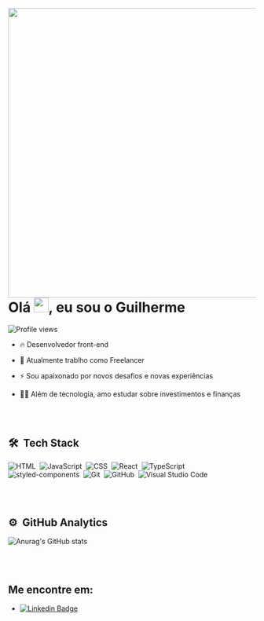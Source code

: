 <img align="right" height="590em" src="https://raw.githubusercontent.com/gist/guilherme-mendonca-goncalves/e0f02a4300702b7e875afc0d4ec3a2a7/raw/33c1c82645708c4e879ae1f23eeb5f8e7ba57f3e/githubcard.svg"/>
<h1 align="left">Olá <img src="https://raw.githubusercontent.com/kaueMarques/kaueMarques/master/hi.gif" height="30px">, eu sou o Guilherme</h1>
<p align="left"> <img src="https://komarev.com/ghpvc/?username=guilherme-mendonca-goncalves&color=yellow" alt="Profile views" /> </p>

- 🔥 Desenvolvedor front-end 

- 🔭 Atualmente trablho como Freelancer

- ⚡ Sou apaixonado por novos desafios e novas experiências

- 👨‍💻 Além de tecnologia, amo estudar sobre investimentos e finanças

<br><br>

## 🛠 &nbsp;Tech Stack

![HTML](https://img.shields.io/badge/-HTML-05122A?style=flat&logo=HTML5)&nbsp;
![JavaScript](https://img.shields.io/badge/-JavaScript-05122A?style=flat&logo=javascript)&nbsp;
![CSS](https://img.shields.io/badge/-CSS-05122A?style=flat&logo=CSS3&logoColor=1572B6)&nbsp;
![React](https://img.shields.io/badge/-React-05122A?style=flat&logo=react)&nbsp;
![TypeScript](https://img.shields.io/badge/-TypeScript-05122A?style=flat&logo=typeScript)&nbsp;
![styled-components](https://img.shields.io/badge/-Styled--components-05122A?style=flat&logo=styled-components)&nbsp;
![Git](https://img.shields.io/badge/-Git-05122A?style=flat&logo=git)&nbsp;
![GitHub](https://img.shields.io/badge/-GitHub-05122A?style=flat&logo=github)&nbsp;
![Visual Studio Code](https://img.shields.io/badge/-Visual%20Studio%20Code-05122A?style=flat&logo=visual-studio-code&logoColor=007ACC)&nbsp;

<br><br>

## ⚙️ &nbsp;GitHub Analytics


![Anurag's GitHub stats](https://github-readme-stats.vercel.app/api?username=guilherme-mendonca-goncalves&show_icons=true&theme=onedark)


<br><br>

## Me encontre em:
- [![Linkedin Badge](https://img.shields.io/badge/-Linkedin-blue?style=flat-square&logo=Linkedin&logoColor=white&link=https://www.linkedin.com/in/guilherme-mendonca-goncalves/)](https://www.linkedin.com/in/guilherme-mendonca-goncalves/)

<!--

<img width="490em" src="https://github-readme-twitter-gazf.vercel.app/api?id=guilherme-mendonca-goncalves&layout=wide&show_reply=off&show_retweet=off" />


**guilherme-mendonca-goncalves/guilherme-mendonca-goncalves** is a ✨ _special_ ✨ repository because its `README.md` (this file) appears on your GitHub profile.

Here are some ideas to get you started:

- 🔭 I’m currently working on ...
- 🌱 I’m currently learning ...
- 👯 I’m looking to collaborate on ...
- 🤔 I’m looking for help with ...
- 💬 Ask me about ...
- 📫 How to reach me: ...
- 😄 Pronouns: ...
- ⚡ Fun fact: ...
-->
